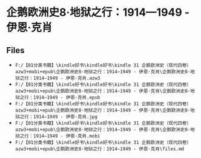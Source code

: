 # 企鹅欧洲史8·地狱之行：1914—1949 - 伊恩·克肖

## Files

- `F:/【01分类书籍】\kindle好书\kindle好书\kindle 31 企鹅欧洲史（现代四卷）azw3+mobi+epub\企鹅欧洲史8·地狱之行：1914—1949 - 伊恩·克肖\企鹅欧洲史8·地狱之行：1914—1949 - 伊恩·克肖.azw3`
- `F:/【01分类书籍】\kindle好书\kindle好书\kindle 31 企鹅欧洲史（现代四卷）azw3+mobi+epub\企鹅欧洲史8·地狱之行：1914—1949 - 伊恩·克肖\企鹅欧洲史8·地狱之行：1914—1949 - 伊恩·克肖.epub`
- `F:/【01分类书籍】\kindle好书\kindle好书\kindle 31 企鹅欧洲史（现代四卷）azw3+mobi+epub\企鹅欧洲史8·地狱之行：1914—1949 - 伊恩·克肖\企鹅欧洲史8·地狱之行：1914—1949 - 伊恩·克肖.jpg`
- `F:/【01分类书籍】\kindle好书\kindle好书\kindle 31 企鹅欧洲史（现代四卷）azw3+mobi+epub\企鹅欧洲史8·地狱之行：1914—1949 - 伊恩·克肖\企鹅欧洲史8·地狱之行：1914—1949 - 伊恩·克肖.mobi`
- `F:/【01分类书籍】\kindle好书\kindle好书\kindle 31 企鹅欧洲史（现代四卷）azw3+mobi+epub\企鹅欧洲史8·地狱之行：1914—1949 - 伊恩·克肖\files.md`
